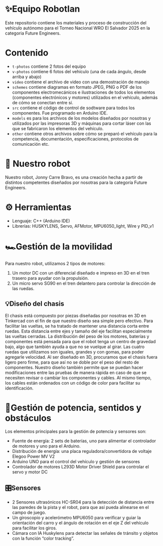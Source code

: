 ✨Equipo Robotlan
====

Este repositorio contiene los materiales y proceso de construcción del vehículo autónomo para el Torneo Nacional WRO El Salvador 2025 en la categoria Future Engineers.

# Contenido

* `t-photos` contiene 2 fotos del equipo
* `v-photos` contiene 6 fotos del vehículo (una de cada ángulo, desde arriba y abajo)
* `video` contiene el archivo de video con una demostración de manejo
* `schemes` contiene diagramas en formato JPEG, PNG o PDF de los componentes electromecánicos e ilustraciones de todos los elementos (componentes electrónicos y motores) utilizados en el vehículo, además de cómo se conectan entre sí.
* `src` contiene el código de control de sodtware para todos los componentes. Fue programado en Arduino IDE.
* `models` es para los archivos de los modelos diseñados por nosotras y utilizados por las impresoras 3D y máquinas para cortar láser con las que se fabricaron los elementos del vehículo. 
* `other` contiene otros archivos sobre cómo se preparó el vehículo para la competencia, documentación, especificaciones, protocolos de comunicación etc.

# 🤖 Nuestro robot
Nuestro robot, Jonny Carre Bravo, es una creación hecha a partir de distintos competentes diseñados por nosotras para la categoría Future Engineers.

# ⚙️ Herramientas
* Lenguaje: C++ (Arduino IDE)
* Librerías: HUSKYLENS, Servo, AFMotor, MPU6050_light, Wire y PID_v1

# 🏎️Gestión de la movilidad
Para nuestro robot, utilizamos 2 tipos de motores:
1. Un motor DC con un diferencial diseñado e impreso en 3D en el tren trasero para ayudar con la propulsión.
2. Un micro servo SG90 en el tren delantero para controlar la dirección de las ruedas.

## 💡Diseño del chasis 
El chasis está compuesto por piezas diseñadas por nosotras en 3D en Tinkercad con el fin de que nuestro diseño sea simple pero efectivo. Para facilitar las vueltas, se ha tratado de mantener una distancia corta entre ruedas. Esta distancia entre ejes y tamaño del eje facilitan especialmente las vueltas cerradas. La distribución del peso de los motores, baterías y componentes está pensada para que el robot tenga un centro de gravedad bajo, algo que también ayuda a que no se vuelque al girar. Las cuatro ruedas que utilizamos son iguales, grandes y con gomas, para poder agregarle velocidad. Al ser diseñado en 3D, procuramos que el chasis fuera ligero pero firme, para que así no se doble por el peso del resto de componentes. Nuestro diseño también permite que se puedan hacer modificaciones entre las pruebas de manera rápida en caso de que se necesiten revisar o cambiar los componentes y cables. Al mismo tiempo, los cables están ordenados con un código de color para facilitar su identificación.

# 🚥Gestión de potencia, sentidos y obstáculos
Los elementos principales para la gestión de potencia y sensores son: 
* Fuente de energía: 2 sets de baterías, uno para alimentar el controlador de motores y uno para el Arduino.
* Distribución de energía: una placa reguladora/convertidora de voltaje Elegoo Power MV V2
* Arduino UNO para el control del vehículo y gestión de sensores
* Controlador de motores L293D Motor Driver Shield para controlar el servo y motor DC

## 🎛️Sensores
* 2 Sensores ultrasónicos HC-SR04 para la detección de distancia entre las paredes de la pista y el robot, para que así pueda alinearse en el campo de juego.
* Un giroscopio y acelerómetro MPU6050 para verificar y guiar la orientación del carro y el ángulo de rotación en el eje Z del vehículo para facilitar los giros.
* Cámara con IA Huskylens para detectar las señales de tránsito y objetos con la función “color tracking”.
